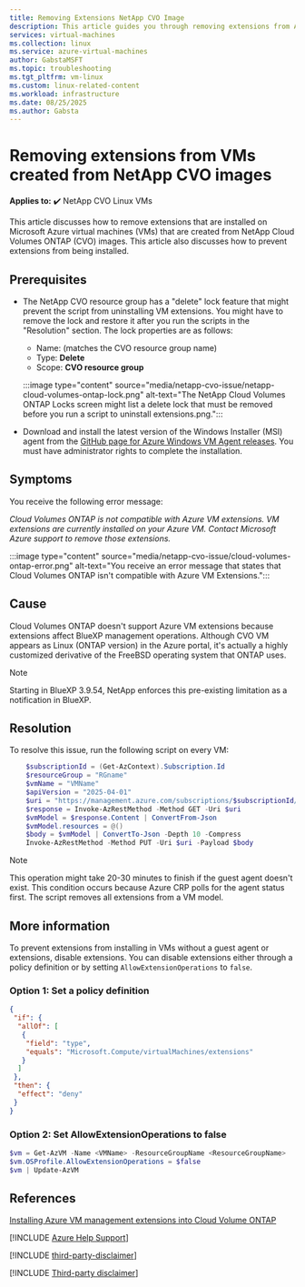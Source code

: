 ```yaml
---
title: Removing Extensions NetApp CVO Image
description: This article guides you through removing extensions from Azure VMs created from NetApp CVO images.
services: virtual-machines
ms.collection: linux
ms.service: azure-virtual-machines
author: GabstaMSFT
ms.topic: troubleshooting
ms.tgt_pltfrm: vm-linux
ms.custom: linux-related-content
ms.workload: infrastructure
ms.date: 08/25/2025
ms.author: Gabsta
---
```


# Removing extensions from VMs created from NetApp CVO images
**Applies to:** :heavy_check_mark: NetApp CVO Linux VMs

This article discusses how to remove extensions that are installed on Microsoft Azure virtual machines (VMs) that are created from NetApp Cloud Volumes ONTAP (CVO) images. This article also discusses how to prevent extensions from being installed.

## Prerequisites
- The NetApp CVO resource group has a "delete" lock feature that might prevent the script from uninstalling VM extensions. You might have to remove the lock and restore it after you run the scripts in the "Resolution" section. The lock properties are as follows:

   - Name: (matches the CVO resource group name)
   - Type: **Delete**
   - Scope: **CVO resource group**

   :::image type="content" source="media/netapp-cvo-issue/netapp-cloud-volumes-ontap-lock.png" alt-text="The NetApp Cloud Volumes ONTAP Locks screen might list a delete lock that must be removed before you run a script to uninstall extensions.png.":::

- Download and install the latest version of the Windows Installer (MSI) agent from the [GitHub page for Azure Windows VM Agent releases](https://github.com/Azure/WindowsVMAgent/releases). You must have administrator rights to complete the installation.

## Symptoms
You receive the following error message:

_Cloud Volumes ONTAP is not compatible with Azure VM extensions. VM extensions are currently installed on your Azure VM. Contact Microsoft Azure support to remove those extensions._

:::image type="content" source="media/netapp-cvo-issue/cloud-volumes-ontap-error.png" alt-text="You receive an error message that states that Cloud Volumes ONTAP isn't compatible with Azure VM Extensions.":::

## Cause
Cloud Volumes ONTAP doesn't support Azure VM extensions because extensions affect BlueXP management operations. Although CVO VM appears as Linux (ONTAP version) in the Azure portal, it's actually a highly customized derivative of the FreeBSD operating system that ONTAP uses.

> [!NOTE]
> Starting in BlueXP 3.9.54, NetApp enforces this pre-existing limitation as a notification in BlueXP. 

## Resolution
To resolve this issue, run the following script on every VM:

```powershell
    $subscriptionId = (Get-AzContext).Subscription.Id 
    $resourceGroup = "RGname" 
    $vmName = "VMName" 
    $apiVersion = "2025-04-01" 
    $uri = "https://management.azure.com/subscriptions/$subscriptionId/resourceGroups/$resourceGroup/providers/Microsoft.Compute/virtualMachines/$vmName'?api-version=$apiVersion" 
    $response = Invoke-AzRestMethod -Method GET -Uri $uri 
    $vmModel = $response.Content | ConvertFrom-Json 
    $vmModel.resources = @() 
    $body = $vmModel | ConvertTo-Json -Depth 10 -Compress 
    Invoke-AzRestMethod -Method PUT -Uri $uri -Payload $body
```

> [!NOTE]
> This operation might take 20-30 minutes to finish if the guest agent doesn't exist. This condition occurs because Azure CRP polls for the agent status first. The script removes all extensions from a VM model.

## More information

To prevent extensions from installing in VMs without a guest agent or extensions, disable extensions. You can disable extensions either through a policy definition or by setting `AllowExtensionOperations` to `false`.

### Option 1: Set a policy definition

```json
{ 
 "if": { 
  "allOf": [ 
   { 
    "field": "type", 
    "equals": "Microsoft.Compute/virtualMachines/extensions" 
   } 
  ] 
 }, 
 "then": { 
  "effect": "deny" 
 } 
}
```

### Option 2: Set AllowExtensionOperations to false

```powershell
$vm = Get-AzVM -Name <VMName> -ResourceGroupName <ResourceGroupName> 
$vm.OSProfile.AllowExtensionOperations = $false 
$vm | Update-AzVM 
```

## References

[Installing Azure VM management extensions into Cloud Volume ONTAP](https://kb.netapp.com/Cloud/Cloud_Volumes_ONTAP/Can_Azure_VM_Management_Extensions_be_installed_into_Cloud_Volume_ONTAP)

[!INCLUDE [Azure Help Support](../../../includes/azure-help-support.md)]

[!INCLUDE [third-party-disclaimer](../../../includes/third-party-disclaimer.md)]

[!INCLUDE [Third-party disclaimer](../../../includes/third-party-contact-disclaimer.md)]
